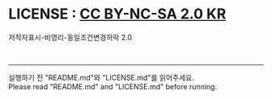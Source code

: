 # LICENSE : [CC BY-NC-SA 2.0 KR](https://creativecommons.org/licenses/by-nc-sa/2.0/kr/legalcode.ko)

저작자표시-비영리-동일조건변경허락 2.0

<br>

---
실행하기 전 "README.md"와 "LICENSE.md"를 읽어주세요.<br>
Please read "README.md" and "LICENSE.md" before running.
